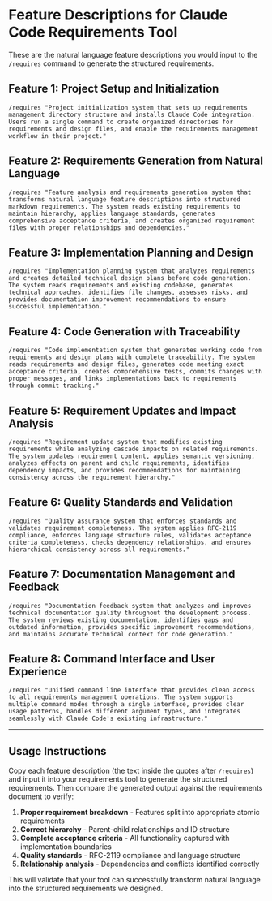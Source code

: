 # Feature Descriptions for Claude Code Requirements Tool

These are the natural language feature descriptions you would input to the `/requires` command to generate the structured requirements.

## Feature 1: Project Setup and Initialization
```
/requires "Project initialization system that sets up requirements management directory structure and installs Claude Code integration. Users run a single command to create organized directories for requirements and design files, and enable the requirements management workflow in their project."
```

## Feature 2: Requirements Generation from Natural Language
```
/requires "Feature analysis and requirements generation system that transforms natural language feature descriptions into structured markdown requirements. The system reads existing requirements to maintain hierarchy, applies language standards, generates comprehensive acceptance criteria, and creates organized requirement files with proper relationships and dependencies."
```

## Feature 3: Implementation Planning and Design
```
/requires "Implementation planning system that analyzes requirements and creates detailed technical design plans before code generation. The system reads requirements and existing codebase, generates technical approaches, identifies file changes, assesses risks, and provides documentation improvement recommendations to ensure successful implementation."
```

## Feature 4: Code Generation with Traceability
```
/requires "Code implementation system that generates working code from requirements and design plans with complete traceability. The system reads requirements and design files, generates code meeting exact acceptance criteria, creates comprehensive tests, commits changes with proper messages, and links implementations back to requirements through commit tracking."
```

## Feature 5: Requirement Updates and Impact Analysis
```
/requires "Requirement update system that modifies existing requirements while analyzing cascade impacts on related requirements. The system updates requirement content, applies semantic versioning, analyzes effects on parent and child requirements, identifies dependency impacts, and provides recommendations for maintaining consistency across the requirement hierarchy."
```

## Feature 6: Quality Standards and Validation
```
/requires "Quality assurance system that enforces standards and validates requirement completeness. The system applies RFC-2119 compliance, enforces language structure rules, validates acceptance criteria completeness, checks dependency relationships, and ensures hierarchical consistency across all requirements."
```

## Feature 7: Documentation Management and Feedback
```
/requires "Documentation feedback system that analyzes and improves technical documentation quality throughout the development process. The system reviews existing documentation, identifies gaps and outdated information, provides specific improvement recommendations, and maintains accurate technical context for code generation."
```

## Feature 8: Command Interface and User Experience
```
/requires "Unified command line interface that provides clean access to all requirements management operations. The system supports multiple command modes through a single interface, provides clear usage patterns, handles different argument types, and integrates seamlessly with Claude Code's existing infrastructure."
```

---

## Usage Instructions

Copy each feature description (the text inside the quotes after `/requires`) and input it into your requirements tool to generate the structured requirements. Then compare the generated output against the requirements document to verify:

1. **Proper requirement breakdown** - Features split into appropriate atomic requirements
2. **Correct hierarchy** - Parent-child relationships and ID structure  
3. **Complete acceptance criteria** - All functionality captured with implementation boundaries
4. **Quality standards** - RFC-2119 compliance and language structure
5. **Relationship analysis** - Dependencies and conflicts identified correctly

This will validate that your tool can successfully transform natural language into the structured requirements we designed.